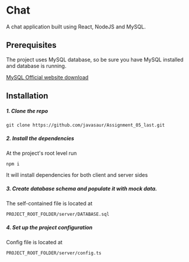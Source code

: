# Chat

A chat application built using React, NodeJS and MySQL.

## Prerequisites

The project uses MySQL database, so be sure you have MySQL installed and database is running.

[MySQL Official website download](https://dev.mysql.com/downloads/)

## Installation

##### 1. Clone the repo

```
git clone https://github.com/javasaur/Assignment_05_last.git
```

##### 2. Install the dependencies
At the project's root level run
```
npm i
```
It will install dependencies for both client and server sides

##### 3. Create database schema and populate it with mock data.
The self-contained file is located at
```
PROJECT_ROOT_FOLDER/server/DATABASE.sql
```

##### 4. Set up the project configuration
Config file is located at
```
PROJECT_ROOT_FOLDER/server/config.ts
```